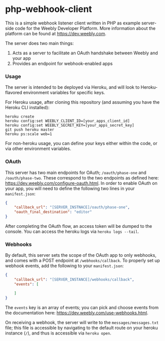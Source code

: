 # php-webhook-client

This is a simple webhook listener client written in PHP as example server-side code for the Weebly Developer Platform. More information about the platform can be found at https://dev.weebly.com.

The server does two main things:

1. Acts as a server to facilitate an OAuth handshake between Weebly and your app
2. Provides an endpoint for webhook-enabled apps

### Usage

The server is intended to be deployed via Heroku, and will look to Heroku-flavored environment variables for specific keys.

For Heroku usage, after cloning this repository (and assuming you have the Heroku CLI installed):

```
heroku create
heroku config:set WEEBLY_CLIENT_ID=[your_apps_client_id]
heroku config:set WEEBLY_SECRET_KEY=[your_apps_secret_key]
git push heroku master
heroku ps:scale web=1
```

For non-heroku usage, you can define your keys either within the code, or via other environment variables. 

### OAuth

This server has two main endpoints for OAuth; `/oauth/phase-one` and `/oauth/phase-two`. These correspond to the two endpoints as defined here: https://dev.weebly.com/configure-oauth.html. In order to enable OAuth on your app, you will need to define the following two lines in your `manifest.json`:

```json
{
	"callback_url": "[SERVER_INSTNACE]/oauth/phase-one",
	"oauth_final_destination": "editor"
}
```

After completing the OAuth flow, an access token will be dumped to the console. You can access the heroku logs via `heroku logs --tail`.

### Webhooks

By default, this server sets the scope of the OAuth app to only webhooks, and comes with a POST endpoint at `/webhooks/callback`. To properly set up webhook events, add the following to your `manifest.json`: 

```json
{
	"callback_url": "[SERVER_INSTANCE]/webhooks/callback",
	"events": [

	]
}
```

The `events` key is an array of events; you can pick and choose events from the documentation here: https://dev.weebly.com/use-webhooks.html. 

On receiving a webhook, the server will write to the `messages/messages.txt` file; this file is accessible by navigating to the default route on your heroku instance (`/`), and thus is accessible via `heroku open`. 
